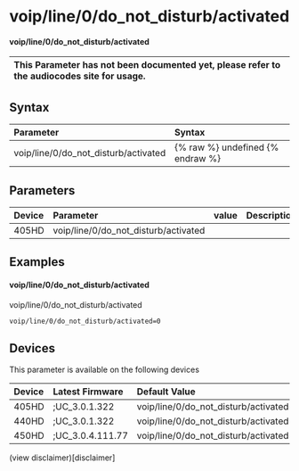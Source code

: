 ﻿---
description: voip/line/0/do_not_disturb/activated
search:
    keywords: ['voip','line','0','do_not_disturb','activated']
---

# voip/line/0/do_not_disturb/activated

#### voip/line/0/do_not_disturb/activated


| This Parameter has not been documented yet, please refer to the audiocodes site for usage.  |
| :--- |

## Syntax
| Parameter | Syntax |
| :--- | :--- |
|voip/line/0/do_not_disturb/activated | {% raw %} undefined {% endraw %} |

## Parameters
|Device|Parameter|value|Description|
|:---|:---|:---|:---|
| 405HD | voip/line/0/do_not_disturb/activated |  |  |

## Examples
#### voip/line/0/do_not_disturb/activated

voip/line/0/do_not_disturb/activated

```
voip/line/0/do_not_disturb/activated=0
```

## Devices
This parameter is available on the following devices

| Device | Latest Firmware | Default Value |
|:---|:---|:---|
| 405HD | ;UC_3.0.1.322 | voip/line/0/do_not_disturb/activated=0 
| 440HD | ;UC_3.0.1.322 | voip/line/0/do_not_disturb/activated=0 
| 450HD | ;UC_3.0.4.111.77 | voip/line/0/do_not_disturb/activated=0 

(view disclaimer)[disclaimer]
